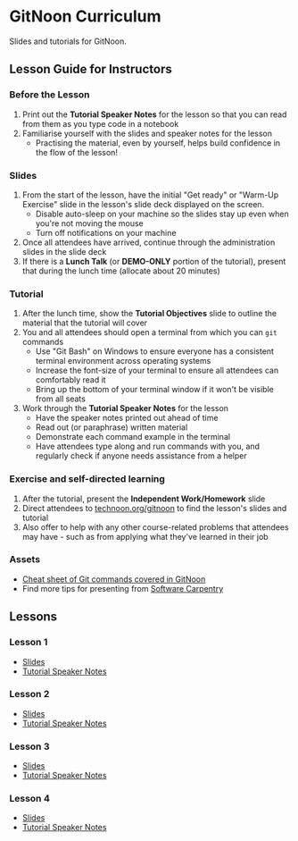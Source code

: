 # GitNoon Curriculum

Slides and tutorials for GitNoon.

## Lesson Guide for Instructors

### Before the Lesson

1. Print out the **Tutorial Speaker Notes** for the lesson so that you can read from them as you type code in a notebook
2. Familiarise yourself with the slides and speaker notes for the lesson
   * Practising the material, even by yourself, helps build confidence in the flow of the lesson!

### Slides

1. From the start of the lesson, have the initial "Get ready" or "Warm-Up Exercise" slide in the lesson's slide deck displayed on the screen.
   * Disable auto-sleep on your machine so the slides stay up even when you're not moving the mouse
   * Turn off notifications on your machine
2. Once all attendees have arrived, continue through the administration slides in the slide deck
3. If there is a **Lunch Talk** (or **DEMO-ONLY** portion of the tutorial), present that during the lunch time (allocate about 20 minutes)

### Tutorial

1. After the lunch time, show the **Tutorial Objectives** slide to outline the material that the tutorial will cover
2. You and all attendees should open a terminal from which you can `git` commands
   * Use "Git Bash" on Windows to ensure everyone has a consistent terminal environment across operating systems
   * Increase the font-size of your terminal to ensure all attendees can comfortably read it
   * Bring up the bottom of your terminal window if it won't be visible from all seats
3. Work through the **Tutorial Speaker Notes** for the lesson
   * Have the speaker notes printed out ahead of time
   * Read out (or paraphrase) written material
   * Demonstrate each command example in the terminal
   * Have attendees type along and run commands with you, and regularly check if anyone needs assistance from a helper

### Exercise and self-directed learning

1. After the tutorial, present the **Independent Work/Homework** slide
2. Direct attendees to [technoon.org/gitnoon](https://technoon.org/gitnoon) to find the lesson's slides and tutorial
3. Also offer to help with any other course-related problems that attendees may have - such as from applying what they've learned in their job

### Assets

* [Cheat sheet of Git commands covered in GitNoon](https://technoon-org.github.io/gitnoon/cheatsheet/gitnoon_cheatsheet.pdf)
* Find more tips for presenting from [Software Carpentry](https://carpentries.github.io/instructor-training/instructor/17-live.html#top-ten-tips-for-participatory-live-coding-in-a-workshop)

## Lessons

### Lesson 1

* [Slides](https://technoon-org.github.io/gitnoon/lesson_1/slides.html)
* [Tutorial Speaker Notes](https://technoon-org.github.io/gitnoon/lesson_1/tutorial.html)

### Lesson 2

* [Slides](https://technoon-org.github.io/gitnoon/lesson_2/slides.html)
* [Tutorial Speaker Notes](https://technoon-org.github.io/gitnoon/lesson_2/tutorial.html)

### Lesson 3

* [Slides](https://technoon-org.github.io/gitnoon/lesson_3/slides.html)
* [Tutorial Speaker Notes](https://technoon-org.github.io/gitnoon/lesson_3/tutorial.html)

### Lesson 4

* [Slides](https://technoon-org.github.io/gitnoon/lesson_4/slides.html)
* [Tutorial Speaker Notes](https://technoon-org.github.io/gitnoon/lesson_4/tutorial.html)